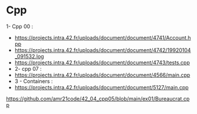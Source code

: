 # Cpp
1- Cpp 00 :
- https://projects.intra.42.fr/uploads/document/document/4741/Account.hpp
- https://projects.intra.42.fr/uploads/document/document/4742/19920104_091532.log
- https://projects.intra.42.fr/uploads/document/document/4743/tests.cpp
- 2- cpp 07 :
-  https://projects.intra.42.fr/uploads/document/document/4566/main.cpp
-  3 - Containers :
-  https://projects.intra.42.fr/uploads/document/document/5127/main.cpp

https://github.com/amr21code/42_04_cpp05/blob/main/ex01/Bureaucrat.cpp
